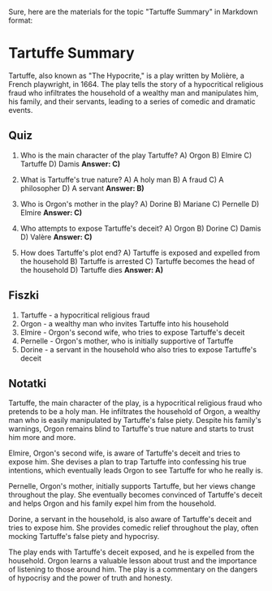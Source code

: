  Sure, here are the materials for the topic "Tartuffe Summary" in Markdown format:

# Tartuffe Summary

Tartuffe, also known as "The Hypocrite," is a play written by Molière, a French playwright, in 1664. The play tells the story of a hypocritical religious fraud who infiltrates the household of a wealthy man and manipulates him, his family, and their servants, leading to a series of comedic and dramatic events.

## Quiz

1. Who is the main character of the play Tartuffe?
   A) Orgon
   B) Elmire
   C) Tartuffe
   D) Damis
   **Answer: C)**

2. What is Tartuffe's true nature?
   A) A holy man
   B) A fraud
   C) A philosopher
   D) A servant
   **Answer: B)**

3. Who is Orgon's mother in the play?
   A) Dorine
   B) Mariane
   C) Pernelle
   D) Elmire
   **Answer: C)**

4. Who attempts to expose Tartuffe's deceit?
   A) Orgon
   B) Dorine
   C) Damis
   D) Valère
   **Answer: C)**

5. How does Tartuffe's plot end?
   A) Tartuffe is exposed and expelled from the household
   B) Tartuffe is arrested
   C) Tartuffe becomes the head of the household
   D) Tartuffe dies
   **Answer: A)**

## Fiszki

1. Tartuffe - a hypocritical religious fraud
2. Orgon - a wealthy man who invites Tartuffe into his household
3. Elmire - Orgon's second wife, who tries to expose Tartuffe's deceit
4. Pernelle - Orgon's mother, who is initially supportive of Tartuffe
5. Dorine - a servant in the household who also tries to expose Tartuffe's deceit

## Notatki

Tartuffe, the main character of the play, is a hypocritical religious fraud who pretends to be a holy man. He infiltrates the household of Orgon, a wealthy man who is easily manipulated by Tartuffe's false piety. Despite his family's warnings, Orgon remains blind to Tartuffe's true nature and starts to trust him more and more.

Elmire, Orgon's second wife, is aware of Tartuffe's deceit and tries to expose him. She devises a plan to trap Tartuffe into confessing his true intentions, which eventually leads Orgon to see Tartuffe for who he really is.

Pernelle, Orgon's mother, initially supports Tartuffe, but her views change throughout the play. She eventually becomes convinced of Tartuffe's deceit and helps Orgon and his family expel him from the household.

Dorine, a servant in the household, is also aware of Tartuffe's deceit and tries to expose him. She provides comedic relief throughout the play, often mocking Tartuffe's false piety and hypocrisy.

The play ends with Tartuffe's deceit exposed, and he is expelled from the household. Orgon learns a valuable lesson about trust and the importance of listening to those around him. The play is a commentary on the dangers of hypocrisy and the power of truth and honesty.
